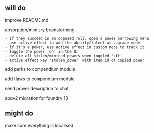## will do

improve  README.md

absorption/mimicry brainstorming

    - if they succeed in an opposed roll, open a power borrowing menu
    - use active effect to add the ability/talent as Upgrade mode
    - if it's a power, use active effect in custom mode to track it
    - toggle the power 'on' in the UI
    - delete all stolen/mimiced powers when toggled 'off'
    - active effect key 'stolen_power' with item id of copied power

add perks to compendium module

add flaws to compendium module

send power description to chat

appv2 migration for foundry 13

## might do

make sure everything is localised
